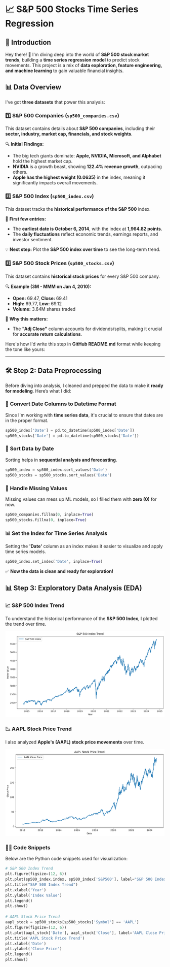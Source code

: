 # 📈 S&P 500 Stocks Time Series Regression  

## 🚀 Introduction  
Hey there! 👋 I'm diving deep into the world of **S&P 500 stock market trends**, building a **time series regression model** to predict stock movements. This project is a mix of **data exploration, feature engineering, and machine learning** to gain valuable financial insights.  

## 📊 Data Overview  
I've got **three datasets** that power this analysis:  

### **1️⃣ S&P 500 Companies (`sp500_companies.csv`)**  
This dataset contains details about **S&P 500 companies**, including their **sector, industry, market cap, financials, and stock weights**.  

🔍 **Initial Findings:**  
- The big tech giants dominate: **Apple, NVIDIA, Microsoft, and Alphabet** hold the highest market cap.  
- **NVIDIA** is a growth beast, showing **122.4% revenue growth**, outpacing others.  
- **Apple has the highest weight (0.0635)** in the index, meaning it significantly impacts overall movements.  

### **2️⃣ S&P 500 Index (`sp500_index.csv`)**  
This dataset tracks the **historical performance of the S&P 500** index.  

📌 **First few entries:**  
- The **earliest date is October 6, 2014**, with the index at **1,964.82 points**.  
- The **daily fluctuations** reflect economic trends, earnings reports, and investor sentiment.  

💡 **Next step:** Plot the **S&P 500 index over time** to see the long-term trend.  

### **3️⃣ S&P 500 Stock Prices (`sp500_stocks.csv`)**  
This dataset contains **historical stock prices** for every S&P 500 company.  

🔍 **Example (3M - MMM on Jan 4, 2010):**  
- **Open:** 69.47, **Close:** 69.41  
- **High:** 69.77, **Low:** 69.12  
- **Volume:** 3.64M shares traded  

📌 **Why this matters:**  
- The **"Adj Close"** column accounts for dividends/splits, making it crucial for **accurate return calculations**.  

Here's how I'd write this step in **GitHub README.md** format while keeping the tone like yours:  

---

## 🛠️ Step 2: Data Preprocessing  

Before diving into analysis, I cleaned and prepped the data to make it **ready for modeling**. Here’s what I did:  

### 🔄 **Convert Date Columns to Datetime Format**  
Since I'm working with **time series data**, it's crucial to ensure that dates are in the proper format.  

```python
sp500_index['Date'] = pd.to_datetime(sp500_index['Date'])
sp500_stocks['Date'] = pd.to_datetime(sp500_stocks['Date'])
```

### 📌 **Sort Data by Date**  
Sorting helps in **sequential analysis and forecasting**.  

```python
sp500_index = sp500_index.sort_values('Date')
sp500_stocks = sp500_stocks.sort_values('Date')
```

### 🚨 **Handle Missing Values**  
Missing values can mess up ML models, so I filled them with **zero (0)** for now.  

```python
sp500_companies.fillna(0, inplace=True)
sp500_stocks.fillna(0, inplace=True)
```

### 📊 **Set the Index for Time Series Analysis**  
Setting the **'Date'** column as an index makes it easier to visualize and apply time series models.  

```python
sp500_index.set_index('Date', inplace=True)
```

✅ **Now the data is clean and ready for exploration!**

## 📊 Step 3: Exploratory Data Analysis (EDA)

### 📈 S&P 500 Index Trend
To understand the historical performance of the **S&P 500 Index**, I plotted the trend over time.

![S&P 500 Index Trend](SP%20500%20index%20trend.png)

### 📉 AAPL Stock Price Trend
I also analyzed **Apple's (AAPL) stock price movements** over time.

![AAPL Stock Price Trend](SP%20appl%20stock.png)

### 🧑‍💻 Code Snippets
Below are the Python code snippets used for visualization:

```python
# S&P 500 Index Trend
plt.figure(figsize=(12, 6))
plt.plot(sp500_index.index, sp500_index['S&P500'], label="S&P 500 Index")
plt.title("S&P 500 Index Trend")
plt.xlabel('Year')
plt.ylabel('Index Value')
plt.legend()
plt.show()

# AAPL Stock Price Trend
aapl_stock = sp500_stocks[sp500_stocks['Symbol'] == 'AAPL']
plt.figure(figsize=(12, 6))
plt.plot(aapl_stock['Date'], aapl_stock['Close'], label='AAPL Close Price')
plt.title('AAPL Stock Price Trend')
plt.xlabel('Date')
plt.ylabel('Close Price')
plt.legend()
plt.show()

